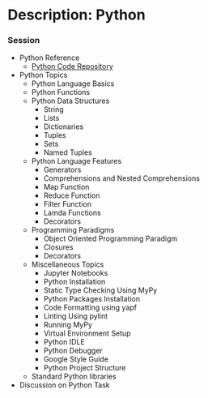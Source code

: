 
# Description: Python

### Session
* Python Reference
    - [Python Code Repository](https://github.com/vikash-india/DeveloperNotes2Myself/tree/master/languages/python/src/concepts)
* Python Topics
    - Python Language Basics
    - Python Functions
    - Python Data Structures
        - String
        - Lists
        - Dictionaries
        - Tuples
        - Sets
        - Named Tuples
    - Python Language Features
        - Generators
        - Comprehensions and Nested Comprehensions
        - Map Function
        - Reduce Function
        - Filter Function
        - Lamda Functions
        - Decorators
    - Programming Paradigms
        - Object Oriented Programming Paradigm
        - Closures
        - Decorators
    - Miscellaneous Topics
        - Jupyter Notebooks
        - Python Installation
        - Static Type Checking Using MyPy
        - Python Packages Installation
        - Code Formatting using yapf
        - Linting Using pylint
        - Running MyPy
        - Virtual Environment Setup
        - Python IDLE
        - Python Debugger
        - Google Style Guide
        - Python Project Structure
    - Standard Python libraries
* Discussion on Python Task


